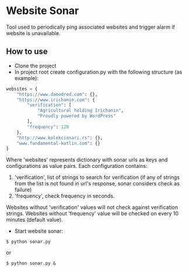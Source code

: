 # Website Sonar

Tool used to periodically ping associated websites and trigger alarm if website is unavailable.

## How to use

- Clone the project
- In project root create configuration.py with the following structure (as example):

```python
websites = {
    "https://www.damodred.com": {},
    "https://www.irichanin.com": {
        "verification": [
            "Agricultural holding Irichanin",
            "Proudly powered by WordPress"
        ],
        "frequency": 120
    },
    "http://www.kolekcionari.rs": {},
    "www.fundamental-kotlin.com": {}
}
```

Where 'websites' represents dictionary with sonar urls as keys and configurations as value pairs.
Each configuration contains:
    
1. 'verification', list of strings to search for verification (if any of strings from the list is not found in url's response, sonar considers check as failure)
2. 'frequency', check frequency in seconds.

Websites without 'verification' values will not check against verification strings.
Websites without 'frequency' value will be checked on every 10 minutes (default value).

- Start website sonar:
```
$ python sonar.py
```

or

```
$ python sonar.py &
```
